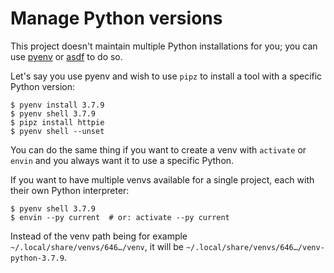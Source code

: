 # Manage Python versions

This project doesn't maintain multiple Python installations for you; you can use [pyenv](https://github.com/pyenv/pyenv) or [asdf](https://asdf-vm.com/) to do so.

Let's say you use pyenv and wish to use `pipz` to install a tool with a specific Python version:

```console
$ pyenv install 3.7.9
$ pyenv shell 3.7.9
$ pipz install httpie
$ pyenv shell --unset
```

You can do the same thing if you want to create a venv
with `activate` or `envin` and you always want it to use a specific Python.

If you want to have multiple venvs available for a single project, each with their own Python interpreter:

```console
$ pyenv shell 3.7.9
$ envin --py current  # or: activate --py current
```

Instead of the venv path being for example `~/.local/share/venvs/646…/venv`, it will be `~/.local/share/venvs/646…/venv-python-3.7.9`.
